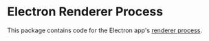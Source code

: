 # Electron Renderer Process

This package contains code for the Electron app's [renderer process](https://www.electronjs.org/docs/latest/tutorial/process-model#the-renderer-process).
